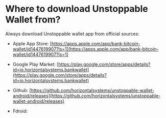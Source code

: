 # Where to download Unstoppable Wallet from?

Always download Unstoppable wallet app from official sources:

- Apple App Store: [https://apps.apple.com/app/bank-bitcoin-wallet/id1447619907?ls=1](https://apps.apple.com/app/bank-bitcoin-wallet/id1447619907?ls=1)

- Google Play Market: [https://play.google.com/store/apps/details?id=io.horizontalsystems.bankwallet](https://play.google.com/store/apps/details?id=io.horizontalsystems.bankwallet)

- Github: [https://github.com/horizontalsystems/unstoppable-wallet-android/releases](https://github.com/horizontalsystems/unstoppable-wallet-android/releases)

- Fdroid:

